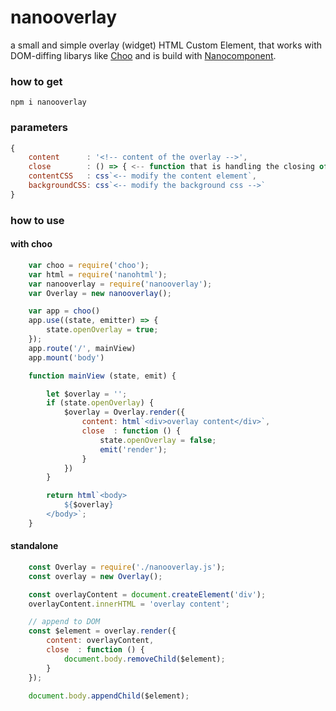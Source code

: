 # nanooverlay

a small and simple overlay (widget) HTML Custom Element,
that works with DOM-diffing libarys like [Choo](https://github.com/choojs/choo) and is build with [Nanocomponent](https://github.com/choojs/nanocomponent).



### how to get

```shell
npm i nanooverlay
```

### parameters
```javascript
{
    content      : '<!-- content of the overlay -->',
    close        : () => { <-- function that is handling the closing of the overlay --> },
    contentCSS   : css`<-- modify the content element`,
    backgroundCSS: css`<-- modify the background css -->`
}
```


### how to use

#### with choo
```javascript
    var choo = require('choo');
    var html = require('nanohtml');
    var nanooverlay = require('nanooverlay');
    var Overlay = new nanooverlay();

    var app = choo()
    app.use((state, emitter) => {
        state.openOverlay = true;
    });
    app.route('/', mainView)
    app.mount('body')

    function mainView (state, emit) {

        let $overlay = '';
        if (state.openOverlay) {
            $overlay = Overlay.render({
                content: html`<div>overlay content</div>`,
                close  : function () {
                    state.openOverlay = false;
                    emit('render');
                }
            })
        }

        return html`<body>
            ${$overlay}
        </body>`;
    }
```

#### standalone

```javascript
    const Overlay = require('./nanooverlay.js');
    const overlay = new Overlay();

    const overlayContent = document.createElement('div');
    overlayContent.innerHTML = 'overlay content';

    // append to DOM
    const $element = overlay.render({
        content: overlayContent,
        close  : function () {
            document.body.removeChild($element);
        }
    });

    document.body.appendChild($element);
```




